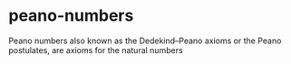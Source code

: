 # peano-numbers

Peano numbers also known as the Dedekind–Peano axioms or the Peano postulates, are axioms for the natural numbers 
